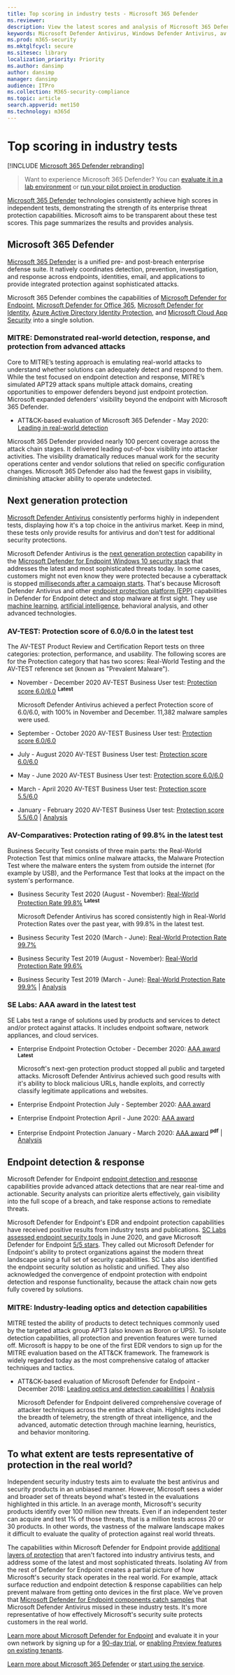 ```yaml
---
title: Top scoring in industry tests - Microsoft 365 Defender
ms.reviewer: 
description: View the latest scores and analysis of Microsoft 365 Defender. It consistently achieves high scores in independent tests (AV-TEST, AV Comparatives, SE Labs, MITRE ATT&CK). View the latest scores and analysis.
keywords: Microsoft Defender Antivirus, Windows Defender Antivirus, av reviews, antivirus test, av testing, latest av scores, detection scores, security product testing, security industry tests, industry antivirus tests, best antivirus, av-test, av-comparatives, SE labs, MITRE ATT&CK, endpoint protection platform, EPP, endpoint detection and response, EDR, Windows 10, Microsoft Defender Antivirus, WDAV, Microsoft Defender for Endpoint, Microsoft 365 Defender, security, malware, av, antivirus, scores, scoring, next generation protection, ranking, success
ms.prod: m365-security
ms.mktglfcycl: secure
ms.sitesec: library
localization_priority: Priority
ms.author: dansimp
author: dansimp
manager: dansimp
audience: ITPro
ms.collection: M365-security-compliance
ms.topic: article
search.appverid: met150
ms.technology: m365d
---
```


# Top scoring in industry tests

[!INCLUDE [Microsoft 365 Defender rebranding](../includes/microsoft-defender.md)]

> Want to experience Microsoft 365 Defender? You can [evaluate it in a lab environment](m365d-evaluation.md?ocid=cx-docs-MTPtriallab) or [run your pilot project in production](m365d-pilot.md?ocid=cx-evalpilot).
>

[Microsoft 365 Defender](https://www.microsoft.com/security/business/threat-protection/integrated-threat-protection) technologies consistently achieve high scores in independent tests, demonstrating the strength of its enterprise threat protection capabilities. Microsoft aims to be transparent about these test scores. This page summarizes the results and provides analysis.

## Microsoft 365 Defender

[Microsoft 365 Defender](microsoft-365-defender.md) is a unified pre- and post-breach enterprise defense suite. It natively coordinates detection, prevention, investigation, and response across endpoints, identities, email, and applications to provide integrated protection against sophisticated attacks.

Microsoft 365 Defender combines the capabilities of [Microsoft Defender for Endpoint](https://www.microsoft.com/microsoft-365/windows/microsoft-defender-atp), [Microsoft Defender for Office 365](https://www.microsoft.com/microsoft-365/exchange/advance-threat-protection), [Microsoft Defender for Identity](https://azure.microsoft.com/features/azure-advanced-threat-protection/), [Azure Active Directory Identity Protection](/azure/active-directory/identity-protection/overview-identity-protection), and [Microsoft Cloud App Security](https://www.microsoft.com/microsoft-365/enterprise-mobility-security/cloud-app-security) into a single solution.

### MITRE: Demonstrated real-world detection, response, and protection from advanced attacks

Core to MITRE’s testing approach is emulating real-world attacks to understand whether solutions can adequately detect and respond to them. While the test focused on endpoint detection and response, MITRE’s simulated APT29 attack spans multiple attack domains, creating opportunities to empower defenders beyond just endpoint protection. Microsoft expanded defenders’ visibility beyond the endpoint with Microsoft 365 Defender.

- ATT&CK-based evaluation of Microsoft 365 Defender - May 2020: [Leading in real-world detection](https://www.microsoft.com/security/blog/2020/05/01/microsoft-threat-protection-leads-real-world-detection-mitre-attck-evaluation/)

 Microsoft 365 Defender provided nearly 100 percent coverage across the attack chain stages. It delivered leading out-of-box visibility into attacker activities. The visibility dramatically reduces manual work for the security operations center and vendor solutions that relied on specific configuration changes. Microsoft 365 Defender also had the fewest gaps in visibility, diminishing attacker ability to operate undetected.

## Next generation protection

[Microsoft Defender Antivirus](/windows/security/threat-protection/microsoft-defender-antivirus/microsoft-defender-antivirus-in-windows-10) consistently performs highly in independent tests, displaying how it's a top choice in the antivirus market. Keep in mind, these tests only provide results for antivirus and don't test for additional security protections.

Microsoft Defender Antivirus is the [next generation protection](https://www.youtube.com/watch?v=Xy3MOxkX_o4) capability in the [Microsoft Defender for Endpoint Windows 10 security stack](/windows/security/threat-protection/microsoft-defender-atp/microsoft-defender-advanced-threat-protection) that addresses the latest and most sophisticated threats today. In some cases, customers might not even know they were protected because a cyberattack is stopped [milliseconds after a campaign starts](https://cloudblogs.microsoft.com/microsoftsecure/2018/03/07/behavior-monitoring-combined-with-machine-learning-spoils-a-massive-dofoil-coin-mining-campaign). That's because Microsoft Defender Antivirus and other [endpoint protection platform (EPP)](https://www.microsoft.com/security/blog/2019/08/23/gartner-names-microsoft-a-leader-in-2019-endpoint-protection-platforms-magic-quadrant/) capabilities in Defender for Endpoint detect and stop malware at first sight. They use [machine learning](https://cloudblogs.microsoft.com/microsoftsecure/2018/06/07/machine-learning-vs-social-engineering), [artificial intelligence](https://cloudblogs.microsoft.com/microsoftsecure/2018/02/14/how-artificial-intelligence-stopped-an-emotet-outbreak), behavioral analysis, and other advanced technologies.

### AV-TEST: Protection score of 6.0/6.0 in the latest test

The AV-TEST Product Review and Certification Report tests on three categories: protection, performance, and usability. The following scores are for the Protection category that has two scores: Real-World Testing and the AV-TEST reference set (known as "Prevalent Malware").

- November - December 2020 AV-TEST Business User test: [Protection score 6.0/6.0](https://www.av-test.org/en/antivirus/business-windows-client/windows-10/december-2020/microsoft-defender-antivirus-4.18-205017/) <sup>**Latest**</sup>

    Microsoft Defender Antivirus achieved a perfect Protection score of 6.0/6.0, with 100% in November and December. 11,382 malware samples were used.

- September - October 2020 AV-TEST Business User test: [Protection score 6.0/6.0](https://www.av-test.org/en/antivirus/business-windows-client/windows-10/october-2020/microsoft-defender-antivirus-4.18-204116/)

- July - August 2020 AV-TEST Business User test: [Protection score 6.0/6.0](https://www.av-test.org/en/antivirus/business-windows-client/windows-10/august-2020/microsoft-defender-antivirus-4.18-203215/)

- May - June 2020 AV-TEST Business User test: [Protection score 6.0/6.0](https://www.av-test.org/en/antivirus/business-windows-client/windows-10/june-2020/microsoft-windows-defender-antivirus-4.18-202513/)

- March - April 2020 AV-TEST Business User test: [Protection score 5.5/6.0](https://www.av-test.org/en/antivirus/business-windows-client/windows-10/february-2020/microsoft-windows-defender-antivirus-4.18-200614/)

- January - February 2020 AV-TEST Business User test: [Protection score 5.5/6.0](https://www.av-test.org/en/antivirus/business-windows-client/windows-10/february-2020/microsoft-windows-defender-antivirus-4.18-200614/) | [Analysis](https://query.prod.cms.rt.microsoft.com/cms/api/am/binary/RE4CflZ)

### AV-Comparatives: Protection rating of 99.8% in the latest test

Business Security Test consists of three main parts: the Real-World Protection Test that mimics online malware attacks, the Malware Protection Test where the malware enters the system from outside the internet (for example by USB), and the Performance Test that looks at the impact on the system's performance.

- Business Security Test 2020 (August - November): [Real-World Protection Rate 99.8%](https://www.av-comparatives.org/tests/business-security-test-2020-august-november/) <sup>**Latest**</sup>

    Microsoft Defender Antivirus has scored consistently high in Real-World Protection Rates over the past year, with 99.8% in the latest test.

- Business Security Test 2020 (March - June): [Real-World Protection Rate 99.7%](https://www.av-comparatives.org/tests/business-security-test-2020-march-june/)

- Business Security Test 2019 (August - November): [Real-World Protection Rate 99.6%](https://www.av-comparatives.org/tests/business-security-test-2019-august-november/) 

- Business Security Test 2019 (March - June): [Real-World Protection Rate 99.9%](https://www.av-comparatives.org/tests/business-security-test-2019-march-june/) | [Analysis](https://query.prod.cms.rt.microsoft.com/cms/api/am/binary/RE3Esbl)

### SE Labs: AAA award in the latest test

SE Labs test a range of solutions used by products and services to detect and/or protect against attacks. It includes endpoint software, network appliances, and cloud services.

- Enterprise Endpoint Protection October - December 2020: [AAA award](https://selabs.uk/reports/enterprise-endpoint-protection-2020-q4/) <sup>**Latest**</sup>

    Microsoft's next-gen protection product stopped all public and targeted attacks. Microsoft Defender Antivirus achieved such good results with it's ability to block malicious URLs, handle exploits, and correctly classify legitimate applications and websites.

- Enterprise Endpoint Protection July - September 2020: [AAA award](https://selabs.uk/reports/epp-enterprise-20q3-security-testing/)

- Enterprise Endpoint Protection April - June 2020: [AAA award](https://selabs.uk/reports/epp-ent-20q2-security-testing/)

- Enterprise Endpoint Protection January - March 2020: [AAA award](https://selabs.uk/download/enterprise/essp/2020/mar-2020-essp.pdf) <sup>**pdf**</sup> | [Analysis](https://query.prod.cms.rt.microsoft.com/cms/api/am/binary/RE4C7Iq)

## Endpoint detection & response

Microsoft Defender for Endpoint [endpoint detection and response](/windows/security/threat-protection/microsoft-defender-atp/overview-endpoint-detection-response) capabilities provide advanced attack detections that are near real-time and actionable. Security analysts can prioritize alerts effectively, gain visibility into the full scope of a breach, and take response actions to remediate threats.

Microsoft Defender for Endpoint's EDR and endpoint protection capabilities have received positive results from industry tests and publications. [SC Labs assessed endpoint security tools](https://www.scmagazine.com/home/reviews/sc-product-reviews-endpoint-security/) in June 2020, and gave Microsoft Defender for Endpoint [5/5 stars](https://www.scmagazine.com/review/microsoft-defender-advanced-threat-protection/). They called out Microsoft Defender for Endpoint's ability to protect organizations against the modern threat landscape using a full set of security capabilities. SC Labs also identified the endpoint security solution as holistic and unified. They also acknowledged the convergence of endpoint protection with endpoint detection and response functionality, because the attack chain now gets fully covered by solutions.

### MITRE: Industry-leading optics and detection capabilities

MITRE tested the ability of products to detect techniques commonly used by the targeted attack group APT3 (also known as Boron or UPS). To isolate detection capabilities, all protection and prevention features were turned off. Microsoft is happy to be one of the first EDR vendors to sign up for the MITRE evaluation based on the ATT&CK framework. The framework is widely regarded today as the most comprehensive catalog of attacker techniques and tactics.

- ATT&CK-based evaluation of Microsoft Defender for Endpoint - December 2018: [Leading optics and detection capabilities](https://www.microsoft.com/security/blog/2018/12/03/insights-from-the-mitre-attack-based-evaluation-of-windows-defender-atp/) | [Analysis](https://techcommunity.microsoft.com/t5/Windows-Defender-ATP/MITRE-evaluation-highlights-industry-leading-EDR-capabilities-in/ba-p/369831)

    Microsoft Defender for Endpoint delivered comprehensive coverage of attacker techniques across the entire attack chain. Highlights included the breadth of telemetry, the strength of threat intelligence, and the advanced, automatic detection through machine learning, heuristics, and behavior monitoring.

## To what extent are tests representative of protection in the real world?

Independent security industry tests aim to evaluate the best antivirus and security products in an unbiased manner. However, Microsoft sees a wider and broader set of threats beyond what's tested in the evaluations highlighted in this article. In an average month, Microsoft's security products identify over 100 million new threats. Even if an independent tester can acquire and test 1% of those threats, that is a million tests across 20 or 30 products. In other words, the vastness of the malware landscape makes it difficult to evaluate the quality of protection against real world threats.

The capabilities within Microsoft Defender for Endpoint provide [additional layers of protection](https://cloudblogs.microsoft.com/microsoftsecure/2017/12/11/detonating-a-bad-rabbit-windows-defender-antivirus-and-layered-machine-learning-defenses) that aren't factored into industry antivirus tests, and address some of the latest and most sophisticated threats. Isolating AV from the rest of Defender for Endpoint creates a partial picture of how Microsoft's security stack operates in the real world. For example, attack surface reduction and endpoint detection & response capabilities can help prevent malware from getting onto devices in the first place. We've proven that [Microsoft Defender for Endpoint components catch samples](https://query.prod.cms.rt.microsoft.com/cms/api/am/binary/RE2ouJA) that Microsoft Defender Antivirus missed in these industry tests. It's more representative of how effectively Microsoft's security suite protects customers in the real world.

[Learn more about Microsoft Defender for Endpoint](/windows/security/threat-protection/microsoft-defender-atp/microsoft-defender-advanced-threat-protection) and evaluate it in your own network by signing up for a [90-day trial](https://www.microsoft.com/microsoft-365/windows/microsoft-defender-atp), or [enabling Preview features on existing tenants](/windows/security/threat-protection/microsoft-defender-atp/preview).

[Learn more about Microsoft 365 Defender](https://www.microsoft.com/security/business/threat-protection/integrated-threat-protection) or [start using the service](m365d-enable.md).
